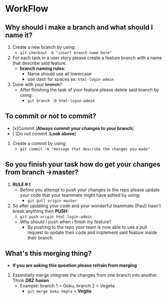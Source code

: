 # WorkFlow

## Why should i make a branch and what should I name it?
1. Create a new branch by using:
   - `git checkout -b "insert branch name here"`
2. For each task in a user story please create a feature branch with a name that describe said feature.
   - **branch naming rules**:
      - Name should use all lowercase
      - use dash for spaces ex: `html-login-admin`
3. Done with your ~~branch~~?
   - After finishing the task of your feature please delete said branch by using:
     - `git branch -D html-login-admin`

## To commit or not to commit?
- [x]Commit (**Always commit your changes to your branch**)
- [ ]Do not commit (**Look above**)
1. Create a commit by using:
   - `git commit -m "message that describe the changes you made"`

## So you finish your task how do get your changes from branch ->master?
1. **RULE # 1**
     - Before you attempt to push your changes to the repo please update your code that your teammate might have edited by using:
       - `git pull origin master`
2. So after updating your code and your wonderful teammate (Paul) hasn't break anything then **PUSH**:
   - `git push origin html-login-admin`
   - Why should I push when i finish my feature?
     - By pushing to the repo your team is now able to use a pull request to update their code and implement said feature inside their
       branch. 
 ## What's this merging thing? ##
 - **If you are asking this question please refrain from merging**
 1. Essentially merge integrate the changes from one branch into another. Think **DBZ fusion**
    - Example: branch 1 = Goku, branch 2 = Vegeta
      - `git merge Goku Vegta` = **Vegito**
